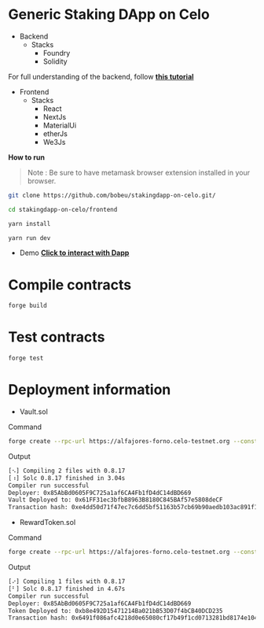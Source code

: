 # Generic Staking DApp on Celo

- Backend
  - Stacks
    - Foundry
    - Solidity

For full understanding of the backend, follow **[this tutorial]()**

- Frontend
  - Stacks
    - React
    - NextJs
    - MaterialUi
    - etherJs
    - We3Js

**How to run**
> Note : Be sure to have metamask browser extension installed in  your browser.

```bash
git clone https://github.com/bobeu/stakingdapp-on-celo.git/
```

```bash
cd stakingdapp-on-celo/frontend
```

```bash
yarn install
```

```bash
yarn run dev
```

- Demo
**[Click to interact with Dapp](https://stakingdapp2.vercel.app/)**

# Compile contracts
```bash
forge build
```

# Test contracts
```bash
forge test
```

# Deployment information
- Vault.sol

Command
```bash 
forge create --rpc-url https://alfajores-forno.celo-testnet.org --constructor-args 10000000000000000000 2 --private-key <paste your private key here> src/Vault.sol:Vault
```
Output
```bash
[⠢] Compiling 2 files with 0.8.17
[⠰] Solc 0.8.17 finished in 3.04s
Compiler run successful
Deployer: 0x85AbBd0605F9C725a1af6CA4Fb1fD4dC14dBD669
Vault Deployed to: 0x61FF31ec3bfbB8963B8180C845BAf57e5808deCF
Transaction hash: 0xe4dd50d71f47ec7c6dd5bf51163b57cb69b90aedb103ac891f18b19153175d9f
```

- RewardToken.sol

Command
```bash 
forge create --rpc-url https://alfajores-forno.celo-testnet.org --constructor-args 10000000000000000000 2 --private-key <paste your private key here> src/Vault.sol:Vault
```
Output
```bash
[⠔] Compiling 1 files with 0.8.17
[⠃] Solc 0.8.17 finished in 4.67s
Compiler run successful
Deployer: 0x85AbBd0605F9C725a1af6CA4Fb1fD4dC14dBD669
Token Deployed to: 0xb8e492D15471214Ba021bB53D07f4bCB40DCD235
Transaction hash: 0x6491f086afc4218d0e65080cf17b49f1cd0713281bd8174e1046234a770f54ba
```